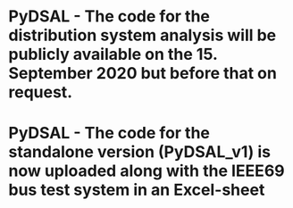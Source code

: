 # PyDSAL - The code for the distribution system analysis will be publicly available on the 15. September 2020 but before that on request.
# PyDSAL - The code for the standalone version (PyDSAL_v1) is now uploaded along with the IEEE69 bus test system in an Excel-sheet
